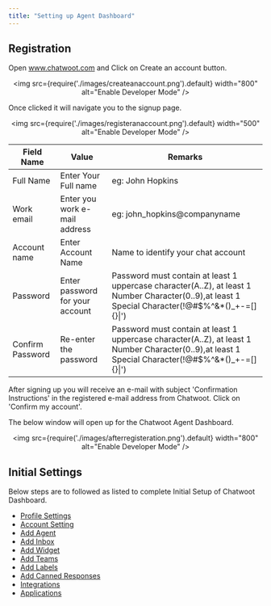 ```yaml
---
title: "Setting up Agent Dashboard"
---
```


## Registration
Open www.chatwoot.com and 
Click on Create an account button.
<div align="center">

<img src={require('./images/createanaccount.png').default} width="800" alt="Enable Developer Mode" />

</div>

Once clicked it will navigate you to the signup page.
<div align="center">

<img src={require('./images/registeranaccount.png').default} width="500" alt="Enable Developer Mode" />

</div>

| Field Name       | Value                           | Remarks                                                                                                                                   |
|------------------|---------------------------------|-------------------------------------------------------------------------------------------------------------------------------------------|
| Full Name        | Enter Your Full name            | eg: John Hopkins                                                                                                                          |
| Work email       | Enter you work e-mail address   | eg: john_hopkins@companyname                                                                                                              |
| Account name     | Enter Account Name              | Name to identify your chat account                                                                                                        |
| Password         | Enter password for your account | Password must contain at least 1 uppercase character(A..Z), at least 1 Number Character(0..9),at least 1 Special  Character(!@#$%^&*()_+-=[]{}\|') |
| Confirm Password | Re-enter the password           | Password must contain at least 1 uppercase character(A..Z), at least 1 Number Character(0..9),at least 1 Special  Character(!@#$%^&*()_+-=[]{}\|') |

After signing up you will receive an e-mail with subject 'Confirmation Instructions' in the registered e-mail address from Chatwoot. Click on 'Confirm my account'.

The below window will open up for the Chatwoot Agent Dashboard.
<div align="center">

<img src={require('./images/afterregisteration.png').default} width="800" alt="Enable Developer Mode" />

</div>



## Initial Settings

Below steps are to followed as listed to complete Initial Setup of Chatwoot Dashboard.

- [Profile Settings](profile-settings.md)
- [Account Setting](account-settings.md)
- [Add Agent](add-agent-settings.md)
- [Add Inbox](add-inbox-settings.md)
- [Add Widget](setting-up-chatwootwidget.md)
- [Add Teams](add-teams-settings.md)
- [Add Labels](add-label-settings.md)
- [Add Canned Responses](canned-response-settings.md)
- [Integrations](integrations.md)
- [Applications](applications.md)
